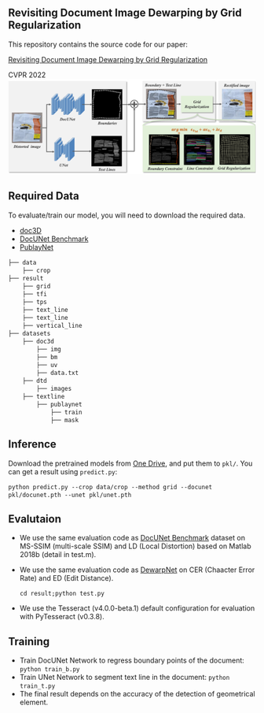 ##  Revisiting Document Image Dewarping by Grid Regularization 

This repository contains the source code for our paper:

[ Revisiting Document Image Dewarping by Grid Regularization ]()

CVPR 2022
<img src = "data/pipeline.png">
## Required Data

 To evaluate/train our model, you will need to download the required data. 

- [doc3D](https://github.com/cvlab-stonybrook/doc3D-dataset)
- [DocUNet Benchmark](https://www3.cs.stonybrook.edu/~cvl/docunet.html)
- [PublayNet](https://github.com/ibm-aur-nlp/PubLayNet)

```
├── data
    ├── crop
├── result
    ├── grid
    ├── tfi
    ├── tps
    ├── text_line
    ├── text_line
    ├── vertical_line
├── datasets
    ├── doc3d
    	├── img
        ├── bm
        ├── uv
        ├── data.txt
    ├── dtd
        ├── images
    ├── textline
        ├── publaynet
            ├── train
            ├── mask        
```

## Inference

Download the pretrained models from [One Drive](https://1drv.ms/u/s!AlagB370HkjxgQrT63yfcAPy9M3n?e=PXaFNQ), and put them to `pkl/`. You can get a result using  `predict.py`:

```
python predict.py --crop data/crop --method grid --docunet pkl/docunet.pth --unet pkl/unet.pth
```

## Evalutaion

- We use the same evaluation code as [DocUNet Benchmark](https://www3.cs.stonybrook.edu/~cvl/docunet.html) dataset on MS-SSIM (multi-scale SSIM) and LD (Local Distortion) based on Matlab 2018b (detail in test.m).

- We use the same evaluation code as [DewarpNet](https://github.com/cvlab-stonybrook/DewarpNet) on CER (Chaacter Error Rate) and ED (Edit Distance). 

  ```
  cd result;python test.py
  ```

- We use the Tesseract (v4.0.0-beta.1) default configuration for evaluation with PyTesseract (v0.3.8).

## Training

- Train DocUNet Network to regress boundary points of the document: `python train_b.py`
- Train UNet Network to segment text line in the document: `python train_t.py`
- The final result depends on the accuracy of the detection of geometrical element.
